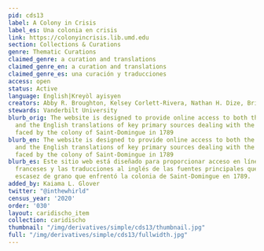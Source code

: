 ```yaml
---
pid: cds13
label: A Colony in Crisis
label_es: Una colonia en crisis
link: https://colonyincrisis.lib.umd.edu
section: Collections & Curations
genre: Thematic Curations
claimed_genre: a curation and translations
claimed_genre_en: a curation and translations
claimed_genre_es: una curación y traducciones
access: open
status: Active
language: English|Kreyòl ayisyen
creators: Abby R. Broughton, Kelsey Corlett-Rivera, Nathan H. Dize, Brittany de Gail
stewards: Vanderbilt University
blurb_orig: The website is designed to provide online access to both the French originals
  and the English translations of key primary sources dealing with the grain shortage
  faced by the colony of Saint-Domingue in 1789
blurb_en: The website is designed to provide online access to both the French originals
  and the English translations of key primary sources dealing with the grain shortage
  faced by the colony of Saint-Domingue in 1789
blurb_es: Este sitio web está diseñado para proporcionar acceso en línea a los originales
  franceses y las traducciones al inglés de las fuentes principales que tratan la
  escasez de grano que enfrentó la colonia de Saint-Domingue en 1789.
added_by: Kaiama L. Glover
twitter: "@inthewhirld"
census_year: '2020'
order: '030'
layout: caridischo_item
collection: caridischo
thumbnail: "/img/derivatives/simple/cds13/thumbnail.jpg"
full: "/img/derivatives/simple/cds13/fullwidth.jpg"
---
```

